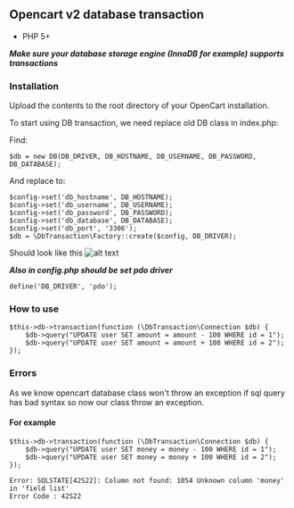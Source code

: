 ## Opencart v2 database transaction

* PHP 5+

***Make sure your database storage engine (InnoDB for example) supports transactions***

### Installation
Upload the contents to the root directory of your OpenCart installation.

To start using DB transaction, we need replace old DB class in index.php:

Find:
```
$db = new DB(DB_DRIVER, DB_HOSTNAME, DB_USERNAME, DB_PASSWORD, DB_DATABASE);
```
And replace to:
```
$config->set('db_hostname', DB_HOSTNAME);
$config->set('db_username', DB_USERNAME);
$config->set('db_password', DB_PASSWORD);
$config->set('db_database', DB_DATABASE);
$config->set('db_port', '3306');
$db = \DbTransaction\Factory::create($config, DB_DRIVER);
```
Should look like this
![alt text](https://i.ibb.co/nwgHCw9/Screenshot-1.jpg)

***Also in config.php should be set pdo driver***
```
define('DB_DRIVER', 'pdo');
```

### How to use

```
$this->db->transaction(function (\DbTransaction\Connection $db) {
    $db->query("UPDATE user SET amount = amount - 100 WHERE id = 1");
    $db->query("UPDATE user SET amount = amount + 100 WHERE id = 2");
});
```

### Errors
As we know opencart database class won't throw an exception if sql query has bad syntax so now our class throw an exception.
#### For example
```
$this->db->transaction(function (\DbTransaction\Connection $db) {
    $db->query("UPDATE user SET money = money - 100 WHERE id = 1");
    $db->query("UPDATE user SET money = money + 100 WHERE id = 2");
});
```

```
Error: SQLSTATE[42S22]: Column not found: 1054 Unknown column 'money' in 'field list'
Error Code : 42S22
```